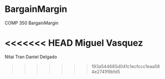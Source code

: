 # BargainMargin
COMP 350 BargainMargin

<<<<<<< HEAD
Miguel Vasquez
=======
Nitai Tran
Daniel Delgado
>>>>>>> 193a544685d041c1ecfccc1eaa584e2741f9bfd5
